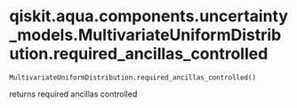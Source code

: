 # qiskit.aqua.components.uncertainty\_models.MultivariateUniformDistribution.required\_ancillas\_controlled

`MultivariateUniformDistribution.required_ancillas_controlled()`

returns required ancillas controlled

